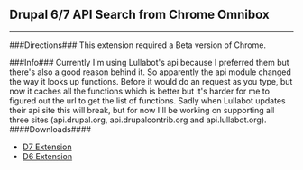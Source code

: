 ## Drupal 6/7 API Search from Chrome Omnibox ##
- - -
###Directions###
This extension required a Beta version of Chrome.

###Info###
Currently I'm using Lullabot's api because I preferred them but there's also a good reason behind it. 
So apparently the api module changed the way it looks up functions. 
Before it would do an request as you type, but now it caches all the functions which is better but it's harder for me to figured out the url to get the list of functions. 
Sadly when Lullabot updates their api site this will break, but for now I'll be working on supporting all three sites (api.drupal.org, api.drupalcontrib.org and api.lullabot.org).
####Downloads####
- [D7 Extension](https://github.com/downloads/ericduran/chrome_drupal_api_search/drupal_omnibox_api_search_d7.crx)
- [D6 Extension](https://github.com/downloads/ericduran/chrome_drupal_api_search/drupal_omnibox_api_search.crx)
